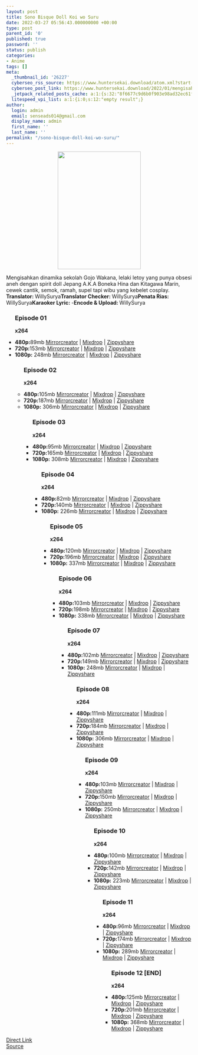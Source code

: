 ```yaml
---
layout: post
title: Sono Bisque Doll Koi wo Suru
date: 2022-03-27 05:56:43.000000000 +00:00
type: post
parent_id: '0'
published: true
password: ''
status: publish
categories:
- Anime
tags: []
meta:
  _thumbnail_id: '26227'
  cyberseo_rss_source: https://www.huntersekai.download/atom.xml?start-index=1
  cyberseo_post_link: https://www.huntersekai.download/2022/01/mengisahkan-dinamika-sekolah-gojo.html
  _jetpack_related_posts_cache: a:1:{s:32:"8f6677c9d6b0f903e98ad32ec61f8deb";a:2:{s:7:"expires";i:1657835792;s:7:"payload";a:3:{i:0;a:1:{s:2:"id";i:25184;}i:1;a:1:{s:2:"id";i:25188;}i:2;a:1:{s:2:"id";i:27372;}}}}
  litespeed_vpi_list: a:1:{i:0;s:12:"empty result";}
author:
  login: admin
  email: senseads014@gmail.com
  display_name: admin
  first_name: ''
  last_name: ''
permalink: "/sono-bisque-doll-koi-wo-suru/"
---
```

<p> <a class="popup" data-target="48736"></a>
<div class="separator" style="clear: both; text-align: center;">
<div class="separator" style="clear: both; text-align: center;">
<div class="separator" style="clear: both; text-align: center;">
<div class="separator" style="clear: both; text-align: center;">
<div class="separator" style="clear: both; text-align: center;">
<div class="separator" style="clear: both; text-align: center;">
<div class="separator" style="clear: both; text-align: center;"><a href="https://blogger.googleusercontent.com/img/a/AVvXsEgZy3Uof1JcHBZmWLHkuCt2OPAErwTH4aqq4RB1niPMDeEgTydRN2e_qSp_HLqzwje89AtRXII6wNN4fC_sZl4UZeYHycLPfQAxXCk1I93CqjYX_S3ygKO2ov9tyCJmAee7rK2M9dTE2WajanC0CchxuF5AuPwWbXSikKdH0mKSPb83LxhP63nw7WEapw=s319" imageanchor="1" style="margin-left: 1em; margin-right: 1em;"><img border="0" data-original-height="319" data-original-width="225" height="319" src="{{ site.baseurl }}/assets/2022/03/AVvXsEgZy3Uof1JcHBZmWLHkuCt2OPAErwTH4aqq4RB1niPMDeEgTydRN2e_qSp_HLqzwje89AtRXII6wNN4fC_sZl4UZeYHycLPfQAxXCk1I93CqjYX_S3ygKO2ov9tyCJmAee7rK2M9dTE2WajanC0CchxuF5AuPwWbXSikKdH0mKSPb83LxhP63nw7WEapw" width="225" /></a></div>
</div>
</div>
</div>
<p></div>
</div>
</div>
<p> Mengisahkan dinamika sekolah Gojo Wakana, lelaki letoy yang punya obsesi aneh dengan spirit doll Jepang A.K.A Boneka Hina dan Kitagawa Marin, cewek cantik, semok, ramah, supel tapi wibu yang kebelet cosplay.&nbsp;<a name="more"></a>
<pekerja><b>Translator: </b><span>WillySurya</span><b>Translator Checker: </b><span>WillySurya</span><b>Penata Rias: </b><span>WillySurya</span><b>Karaoker Lyric: </b><span>-</span><b>Encode &amp; Upload: </b><span>WillySurya</span></pekerja>
<div class="dl">
<ul />
<h3>Episode 01</h3>
<p><strong>x264</strong>
<li><b>480p:</b><span id="size">89mb</span> <a href="https://mir.cr/1KXUWC67">Mirrorcreator</a> | <a href="https://mixdrop.co/f/rwmd0x8vim9eo0">Mixdrop</a> | <a href="https://www119.zippyshare.com/v/LxA0lsxp/file.html">Zippyshare</a></li>
<li><b>720p:</b><span id="size">153mb</span> <a href="https://mir.cr/1GKUPNH2">Mirrorcreator</a> | <a href="https://mixdrop.co/f/enqez8dxi8zozj">Mixdrop</a> | <a href="https://www66.zippyshare.com/v/kHEDewu8/file.html">Zippyshare</a></li>
<li><b>1080p:</b> <span id="size">248mb</span> <a href="https://mir.cr/XJPLKAPU">Mirrorcreator</a> | <a href="https://mixdrop.co/f/xo7j9e40iwo36n">Mixdrop</a> | <a href="https://www30.zippyshare.com/v/9d29pnYl/file.html">Zippyshare</a> </li>
<ul />
<h3>Episode 02</h3>
<p><strong>x264</strong>
<li><b>480p:</b><span id="size">105mb</span> <a href="https://mir.cr/LGURVVOQ">Mirrorcreator</a> | <a href="https://mixdrop.co/f/wn0mxdp3s7j6q3">Mixdrop</a> | <a href="https://www120.zippyshare.com/v/d1sjasoz/file.html">Zippyshare</a></li>
<li><b>720p:</b><span id="size">187mb</span> <a href="https://mir.cr/1BPXK4AP">Mirrorcreator</a> | <a href="https://mixdrop.co/f/qlz96p8nae706g">Mixdrop</a> | <a href="https://www60.zippyshare.com/v/Od2Ca8NV/file.html">Zippyshare</a></li>
<li><b>1080p:</b> <span id="size">306mb</span> <a href="https://mir.cr/1KW4FDAC">Mirrorcreator</a> | <a href="https://mixdrop.co/f/xo7qj0gzsxmzgk">Mixdrop</a> | <a href="https://www24.zippyshare.com/v/Yz1uI6g2/file.html">Zippyshare</a> </li>
<ul />
<h3>Episode 03</h3>
<p><strong>x264</strong>
<li><b>480p:</b><span id="size">95mb</span> <a href="https://mir.cr/FYMQTIBM">Mirrorcreator</a> | <a href="https://mixdrop.co/f/0vd97gg1fk7d007">Mixdrop</a> | <a href="https://www11.zippyshare.com/v/RgpeaZVA/file.html">Zippyshare</a></li>
<li><b>720p:</b><span id="size">165mb</span> <a href="https://mir.cr/NSVWU0YW">Mirrorcreator</a> | <a href="https://mixdrop.co/f/rwmp7887b4j8zv">Mixdrop</a> | <a href="https://www54.zippyshare.com/v/jr7idKu2/file.html">Zippyshare</a></li>
<li><b>1080p:</b> <span id="size">308mb</span> <a href="https://mir.cr/1HDPH24L">Mirrorcreator</a> | <a href="https://mixdrop.co/f/qlzv03okuzrnwz">Mixdrop</a> | <a href="https://www79.zippyshare.com/v/KflSCLGD/file.html">Zippyshare</a> </li>
<ul />
<h3>Episode 04</h3>
<p><strong>x264</strong>
<li><b>480p:</b><span id="size">82mb</span> <a href="https://mir.cr/MGW5YAUM">Mirrorcreator</a> | <a href="https://mixdrop.co/f/o71wk3r7fk6v0n">Mixdrop</a> | <a href="https://www89.zippyshare.com/v/eBYdOwfD/file.html">Zippyshare</a></li>
<li><b>720p:</b><span id="size">140mb</span> <a href="https://mir.cr/0M8V0DMP">Mirrorcreator</a> | <a href="https://mixdrop.co/f/pkxjl3qjuwwqm0">Mixdrop</a> | <a href="https://www42.zippyshare.com/v/WRAzv9HY/file.html">Zippyshare</a></li>
<li><b>1080p:</b> <span id="size">226mb</span> <a href="https://mir.cr/1D5NJNVM">Mirrorcreator</a> | <a href="https://mixdrop.co/f/gn6j3110ap8nor">Mixdrop</a> | <a href="https://www17.zippyshare.com/v/e3761obV/file.html">Zippyshare</a> </li>
<ul />
<h3>Episode 05</h3>
<p><strong>x264</strong>
<li><b>480p:</b><span id="size">120mb</span> <a href="https://mir.cr/ZF86ID82">Mirrorcreator</a> | <a href="https://mixdrop.co/f/rwmq3dvxfpwvxp">Mixdrop</a> | <a href="https://www4.zippyshare.com/v/IqhPpEBh/file.html">Zippyshare</a></li>
<li><b>720p:</b><span id="size">196mb</span> <a href="https://mir.cr/0JYMNPQT">Mirrorcreator</a> | <a href="https://mixdrop.co/f/3nk18079umwklq4">Mixdrop</a> | <a href="https://www4.zippyshare.com/v/LFAMxmJ5/file.html">Zippyshare</a></li>
<li><b>1080p:</b> <span id="size">337mb</span> <a href="https://mir.cr/ZRGX5DUP">Mirrorcreator</a> | <a href="https://mixdrop.co/f/j971m38dizwk4q">Mixdrop</a> | <a href="https://www13.zippyshare.com/v/PZn6ouCx/file.html">Zippyshare</a> </li>
<ul />
<h3>Episode 06</h3>
<p><strong>x264</strong>
<li><b>480p:</b><span id="size">103mb</span> <a href="https://mir.cr/0Y5U5VLW">Mirrorcreator</a> | <a href="https://mixdrop.co/f/84xdvn31b6617v4">Mixdrop</a> | <a href="https://www7.zippyshare.com/v/EXYx2KhJ/file.html">Zippyshare</a></li>
<li><b>720p:</b><span id="size">198mb</span> <a href="https://mir.cr/0EKTZLW8">Mirrorcreator</a> | <a href="https://mixdrop.co/f/6qjg38l7bx4d47">Mixdrop</a> | <a href="https://www84.zippyshare.com/v/D9r1kUOB/file.html">Zippyshare</a></li>
<li><b>1080p:</b> <span id="size">338mb</span> <a href="https://mir.cr/0CFIQRCJ">Mirrorcreator</a> | <a href="https://mixdrop.co/f/mdwr4g91b9vw97">Mixdrop</a> | <a href="https://www93.zippyshare.com/v/Lkc2Kw9x/file.html">Zippyshare</a> </li>
<ul />
<h3>Episode 07</h3>
<p><strong>x264</strong>
<li><b>480p:</b><span id="size">102mb</span> <a href="https://mir.cr/JBOLQCCS">Mirrorcreator</a> | <a href="https://mixdrop.co/f/knk9mrljaejo4w">Mixdrop</a> | <a href="https://www94.zippyshare.com/v/tVuMU7EV/file.html">Zippyshare</a></li>
<li><b>720p:</b><span id="size">149mb</span> <a href="https://mir.cr/TOFFGGMZ">Mirrorcreator</a> | <a href="https://mixdrop.co/f/pkxo9qz0ug1v3g">Mixdrop</a> | <a href="https://www45.zippyshare.com/v/eJSrAVw5/file.html">Zippyshare</a></li>
<li><b>1080p:</b> <span id="size">248mb</span> <a href="https://mir.cr/124Q5WO9">Mirrorcreator</a> | <a href="https://mixdrop.co/f/84xgqd37seo8de">Mixdrop</a> | <a href="https://www69.zippyshare.com/v/tmTYpBsx/file.html">Zippyshare</a> </li>
<ul />
<h3>Episode 08</h3>
<p><strong>x264</strong>
<li><b>480p:</b><span id="size">111mb</span> <a href="https://mir.cr/1SYINYAN">Mirrorcreator</a> | <a href="https://mixdrop.co/f/pkxgdx1kugn3k7o">Mixdrop</a> | <a href="https://www100.zippyshare.com/v/iaNE27hy/file.html">Zippyshare</a></li>
<li><b>720p:</b><span id="size">184mb</span> <a href="https://mir.cr/NWXVY3M7">Mirrorcreator</a> | <a href="https://mixdrop.co/f/4nl6jlq6fq44llq">Mixdrop</a> | <a href="https://www68.zippyshare.com/v/4Uo4fWPd/file.html">Zippyshare</a></li>
<li><b>1080p:</b> <span id="size">306mb</span> <a href="https://mir.cr/1PAJXBU0">Mirrorcreator</a> | <a href="https://mixdrop.co/f/qlz30znna9wlj4">Mixdrop</a> | <a href="https://www28.zippyshare.com/v/x1Ga9BLa/file.html">Zippyshare</a> </li>
<ul />
<h3>Episode 09</h3>
<p><strong>x264</strong>
<li><b>480p:</b><span id="size">103mb</span> <a href="https://mir.cr/RXJCTGYZ">Mirrorcreator</a> | <a href="https://mixdrop.co/f/enqvdoxmt1pknw">Mixdrop</a> | <a href="https://www10.zippyshare.com/v/oZvFWcwA/file.html">Zippyshare</a></li>
<li><b>720p:</b><span id="size">150mb</span> <a href="https://mir.cr/PXK51HRJ">Mirrorcreator</a> | <a href="https://mixdrop.co/f/enqvdoxmtne136">Mixdrop</a> | <a href="https://www13.zippyshare.com/v/2nQsyKqm/file.html">Zippyshare</a></li>
<li><b>1080p:</b> <span id="size">250mb</span> <a href="https://mir.cr/0VQORXDJ">Mirrorcreator</a> | <a href="https://mixdrop.co/f/pkxwgrpvbe71ek">Mixdrop</a> | <a href="https://www92.zippyshare.com/v/looEnDKc/file.html">Zippyshare</a> </li>
<ul />
<h3>Episode 10</h3>
<p><strong>x264</strong>
<li><b>480p:</b><span id="size">100mb</span> <a href="https://mir.cr/06OAUV12">Mirrorcreator</a> | <a href="https://mixdrop.co/f/1v0erdrwhlgxp6">Mixdrop</a> | <a href="https://www26.zippyshare.com/v/nKne0FzG/file.html">Zippyshare</a></li>
<li><b>720p:</b><span id="size">142mb</span> <a href="https://mir.cr/GIBFALF7">Mirrorcreator</a> | <a href="https://mixdrop.co/f/zpln69w9bxgz6l">Mixdrop</a> | <a href="https://www92.zippyshare.com/v/bomYroE0/file.html">Zippyshare</a></li>
<li><b>1080p:</b> <span id="size">223mb</span> <a href="https://mir.cr/3I54O9HG">Mirrorcreator</a> | <a href="https://mixdrop.co/f/1v0erdxpir190m">Mixdrop</a> | <a href="https://www110.zippyshare.com/v/tximJtZO/file.html">Zippyshare</a> </li>
<ul />
<h3>Episode 11</h3>
<p><strong>x264</strong>
<li><b>480p:</b><span id="size">96mb</span> <a href="https://mir.cr/Q42RH9AD">Mirrorcreator</a> | <a href="https://mixdrop.co/f/xo7x6we0un3de">Mixdrop</a> | <a href="https://www66.zippyshare.com/v/QUi5bjQs/file.html">Zippyshare</a></li>
<li><b>720p:</b><span id="size">174mb</span> <a href="https://mir.cr/1NYQKIVT">Mirrorcreator</a> | <a href="https://mixdrop.co/f/4nljzdkmajwmwp">Mixdrop</a> | <a href="https://www53.zippyshare.com/v/I9IgbSua/file.html">Zippyshare</a></li>
<li><b>1080p:</b> <span id="size">289mb</span> <a href="https://mir.cr/0W9KPKSB">Mirrorcreator</a> | <a href="https://mixdrop.co/f/qlz0r18vfd186m">Mixdrop</a> | <a href="https://www93.zippyshare.com/v/Q9jKzTNz/file.html">Zippyshare</a> </li>
<ul />
<h3>Episode 12 [END]</h3>
<p><strong>x264</strong>
<li><b>480p:</b><span id="size">125mb</span> <a href="https://mir.cr/1QNX3MP6">Mirrorcreator</a> | <a href="https://mixdrop.co/f/7rm49wwlujeen1">Mixdrop</a> | <a href="https://www105.zippyshare.com/v/fTXRge1v/file.html">Zippyshare</a></li>
<li><b>720p:</b><span id="size">201mb</span> <a href="https://mir.cr/JPZKQOOD">Mirrorcreator</a> | <a href="https://mixdrop.co/f/qlo7v7zdbl9rg0">Mixdrop</a> | <a href="https://www111.zippyshare.com/v/N8aTpcgI/file.html">Zippyshare</a></li>
<li><b>1080p:</b> <span id="size">368mb</span> <a href="https://mir.cr/0WXFWMHC">Mirrorcreator</a> | <a href="https://mixdrop.co/f/qlo794zzbj7k60">Mixdrop</a> | <a href="https://www27.zippyshare.com/v/dXh9VKh0/file.html">Zippyshare</a> </li>
</div>
<link rel="stylesheet" href="https://cdnjs.cloudflare.com/ajax/libs/font-awesome/4.7.0/css/font-awesome.min.css" />
<div class="divbtn"> <a href="https://handymansurrender.com/fihup8buzv?key=94550f7ce39444073321dde3b8782f97" class="btn"><i class="fa fa-download"></i> Direct Link</a> <br /><a href="https://www.huntersekai.download/2022/01/mengisahkan-dinamika-sekolah-gojo.html">Source</a> </div>
